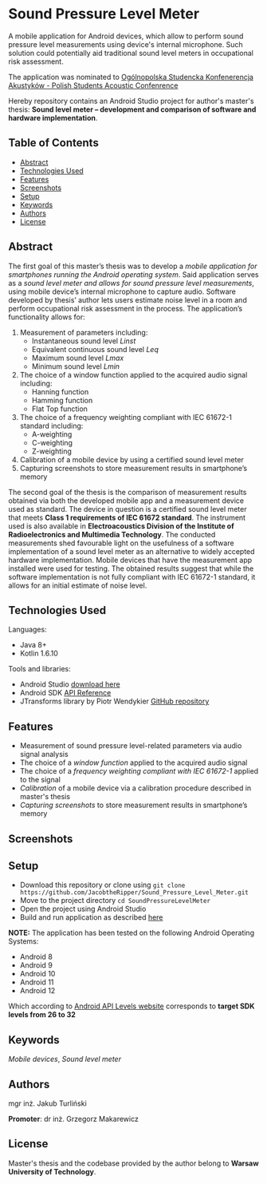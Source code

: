 # Sound Pressure Level Meter

A mobile application for Android devices, which allow to perform
sound pressure level measurements using device's internal microphone.
Such solution could potentially aid traditional sound level meters in occupational risk assessment.

The application was nominated to [Ogólnopolska Studencka Konfenerencja Akustyków - Polish Students Acoustic Confenrence](https://oska-konferencja.pl/)

Hereby repository contains an Android Studio project for author's master's thesis:
**Sound level meter – development and comparison
of software and hardware implementation**.

## Table of Contents
* [Abstract](#abstract)
* [Technologies Used](#technologies-used)
* [Features](#features)
* [Screenshots](#screenshots)
* [Setup](#setup)
* [Keywords](#keywords)
* [Authors](#authors)
* [License](#license)

## Abstract

The first goal of this master’s thesis was to develop a *mobile application for
smartphones running the Android operating system*. Said application serves as a *sound
level meter and allows for sound pressure level measurements*, using mobile device’s
internal microphone to capture audio. Software developed by thesis’ author lets users
estimate noise level in a room and perform occupational risk assessment in the process.
The application’s functionality allows for:
1. Measurement of parameters including:
    - Instantaneous sound level *Linst*
    - Equivalent continuous sound level *Leq*
    - Maximum sound level *Lmax*
    - Minimum sound level *Lmin*
2. The choice of a window function applied to the acquired audio signal including:
    - Hanning function
    - Hamming function
    - Flat Top function
3. The choice of a frequency weighting compliant with IEC 61672-1 standard including:
    - A-weighting
    - C-weighting
    - Z-weighting
4. Calibration of a mobile device by using a certified sound level meter
5. Capturing screenshots to store measurement results in smartphone’s memory

The second goal of the thesis is the comparison of measurement results obtained
via both the developed mobile app and a measurement device used as standard. The
device in question is a certified sound level meter that meets **Class 1 requirements of IEC
61672 standard**. The instrument used is also available in **Electroacoustics Division of the
Institute of Radioelectronics and Multimedia Technology**. The conducted measurements
shed favourable light on the usefulness of a software implementation of a sound level
meter as an alternative to widely accepted hardware implementation. Mobile devices that
have the measurement app installed were used for testing. The obtained results suggest
that while the software implementation is not fully compliant with IEC 61672-1 standard,
it allows for an initial estimate of noise level.

## Technologies Used

Languages:
* Java 8+
* Kotlin 1.6.10

Tools and libraries:
* Android Studio [download here](https://developer.android.com/studio)
* Android SDK [API Reference](https://developer.android.com/reference)
* JTransforms library by Piotr Wendykier [GitHub repository](https://github.com/wendykierp/JTransforms)

## Features

* Measurement of sound pressure level-related parameters via audio signal analysis
* The choice of a *window function* applied to the acquired audio signal
* The choice of a *frequency weighting compliant with IEC 61672-1* applied to the signal
* *Calibration* of a mobile device via a calibration procedure described in master's thesis
* *Capturing screenshots* to store measurement results in smartphone’s memory

## Screenshots
<!-- TODO -->

## Setup

* Download this repository or clone using `git clone https://github.com/JacobtheRipper/Sound_Pressure_Level_Meter.git`
* Move to the project directory `cd SoundPressureLevelMeter`
* Open the project using Android Studio
* Build and run application as described [here](https://developer.android.com/studio/run)

**NOTE:**
The application has been tested on the following Android Operating Systems:
* Android 8
* Android 9
* Android 10
* Android 11
* Android 12

Which according to [Android API Levels website](https://apilevels.com/)
corresponds to **target SDK levels from 26 to 32**

## Keywords
*Mobile devices*, *Sound level meter*

## Authors
mgr inż. Jakub Turliński

**Promoter**: dr inż. Grzegorz Makarewicz

## License
Master's thesis and the codebase provided by the author belong to **Warsaw University of Technology**.

